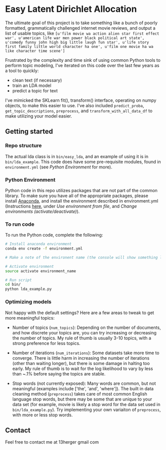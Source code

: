 # Easy Latent Dirichlet Allocation

The ultimate goal of this project is to take something like a bunch of poorly formatted, grammatically challenged 
internet movie reviews, and output a list of usable topics, like `[u'film movie wa action alien star first effect 
war', u'american life war men power black political art state', u'comedy funny john high big little laugh fun star', u'life story first family little world character ha one', u'film one movie ha wa like character time scene']`

Frustrated by the complexity and time sink of using common Python tools to perform topic modeling, I've iterated on 
this code over the last few years as a tool to quickly:

 - clean text (if necessary)
 - train an LDA model
 - predict a topic for text

I've mimicked the SKLearn fit(), transform() interface, operating on numpy objects, to make this easier to use. I've 
also included `predict_proba`, `get_topic_descriptions`, `preprocess`, and `transform_with_all_data_df` to make 
utilizing your model easier.  

## Getting started

### Repo structure
The actual lda class is in `bin/easy_lda`, and an example of using it is in `bin/lda_example`. This code does have 
some pre-requisite modules, found in `environment.yml` (see _Python Environment_ for more). 

### Python Environment
Python code in this repo utilizes packages that are not part of the common library. To make sure you have all of the 
appropriate packages, please install [Anaconda](https://www.continuum.io/downloads), and install the environment 
described in environment.yml (Instructions [here](http://conda.pydata.org/docs/using/envs.html), under *Use 
environment from file*, and *Change environments (activate/deactivate)*). 

### To run code
  
To run the Python code, complete the following:
```bash
# Install anaconda environment
conda env create -f environment.yml 

# Make a note of the environent name (the console will show something like: source activate _environment_name_)

# Activate environment
source activate environment_name

# Run script
cd bin/
python lda_example.py
```

### Optimizing models

Not happy with the default settings? Here are a few areas to tweak to get more meaningful topics:

 - Number of topics (`num_topics`): Depending on the number of documents, and how discrete your topics are, you can try
  increasing 
 or decreasing the number of topics. My rule of thumb is usually 3-10 topics, with a strong preference for less topics. 
 
 - Number of iterations (`num_iterations`): Some datasets take more time to converge. There is little harm in 
 increasing the number of iterations (other than waiting longer), but there is some damage in halting too early. My 
 rule of thumb is to wait for the log likelihood to vary by less than ~.1% before saying the topics are stable. 
 
 - Stop words (not currently exposed): Many words are common, but not meaningful (examples include ['the', 'and', 
 'where']). The built in data cleaning method (`preprocess`) takes care of most common English language stop words, 
 but there may be some that are unique to your data set (for example, movie is likely a stop word for the data set 
 used in `bin/lda_example.py`). Try implementing your own variaiton of `preprocess`, with more or less stop words. 

## Contact
Feel free to contact me at 13herger <at> gmail <dot> com
